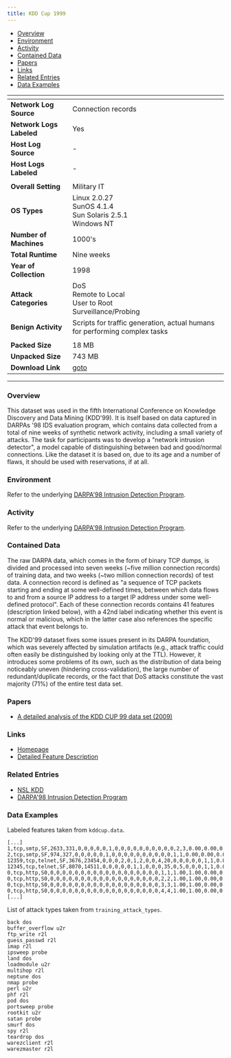 ```yaml
---
title: KDD Cup 1999
---
```


- [Overview](#overview)
- [Environment](#environment)
- [Activity](#activity)
- [Contained Data](#contained-data)
- [Papers](#papers)
- [Links](#links)
- [Related Entries](#related-entries)
- [Data Examples](#data-examples)

| <!-- -->                 | <!-- -->                                                                   |
|--------------------------|----------------------------------------------------------------------------|
| **Network Log Source**   | Connection records                                                         |
| **Network Logs Labeled** | Yes                                                                        |
| **Host Log Source**      | -                                                                          |
| **Host Logs Labeled**    | -                                                                          |
|                          |                                                                            |
| **Overall Setting**      | Military IT                                                                |
| **OS Types**             | Linux 2.0.27<br/>SunOS 4.1.4<br/>Sun Solaris 2.5.1<br/>Windows NT          |
| **Number of Machines**   | 1000's                                                                     |
| **Total Runtime**        | Nine weeks                                                                 |
| **Year of Collection**   | 1998                                                                       |
| **Attack Categories**    | DoS<br/>Remote to Local<br/>User to Root<br/>Surveillance/Probing          |
| **Benign Activity**      | Scripts for traffic generation, actual humans for performing complex tasks |
|                          |                                                                            |
| **Packed Size**          | 18 MB                                                                      |
| **Unpacked Size**        | 743 MB                                                                     |
| **Download Link**        | [goto](http://kdd.ics.uci.edu/databases/kddcup99/kddcup.data.gz)           |

***

### Overview

This dataset was used in the fifth International Conference on Knowledge Discovery and Data Mining (KDD'99).
It is itself based on data captured in DARPAs '98 IDS evaluation program, which contains data collected from a total of
nine weeks of synthetic network activity, including a small variety of attacks.
The task for participants was to develop a "network intrusion detector", a model capable of distinguishing between bad
and good/normal connections.
Like the dataset it is based on, due to its age and a number of flaws, it should be used with reservations, if at all.

### Environment

Refer to the underlying [DARPA'98 Intrusion Detection Program](darpa98.md).

### Activity

Refer to the underlying [DARPA'98 Intrusion Detection Program](darpa98.md).

### Contained Data

The raw DARPA data, which comes in the form of binary TCP dumps, is divided and processed into seven weeks (~five
million connection records) of training data, and two weeks (~two million connection records) of test data.
A connection record is defined as "a sequence of TCP packets starting and ending at some well-defined times, between
which data flows to and from a source IP address to a target IP address under some well-defined protocol".
Each of these connection records contains 41 features (description linked below), with a 42nd label indicating whether
this event is normal or malicious, which in the latter case also references the specific attack that event belongs to.

The KDD'99 dataset fixes some issues present in its DARPA foundation, which was severely affected by simulation
artifacts (e.g., attack traffic could often easily be distinguished by looking only at the TTL).
However, it introduces some problems of its own, such as the distribution of data being noticeably uneven (hindering
cross-validation), the large number of redundant/duplicate records, or the fact that DoS attacks constitute the vast
majority (71%) of the entire test data set.

### Papers

- [A detailed analysis of the KDD CUP 99 data set (2009)](https://doi.org/10.1109/cisda.2009.5356528)

### Links

- [Homepage](https://kdd.ics.uci.edu/databases/kddcup99/kddcup99.html)
- [Detailed Feature Description](https://kdd.ics.uci.edu/databases/kddcup99/task.html)

### Related Entries

- [NSL KDD](nsl_kdd_dataset.md)
- [DARPA'98 Intrusion Detection Program](darpa98.md)

### Data Examples

Labeled features taken from `kddcup.data`.

```
[...]
1,tcp,smtp,SF,2633,331,0,0,0,0,0,1,0,0,0,0,0,0,0,0,0,0,2,3,0.00,0.00,0.00,0.00,1.00,0.00,0.67,222,168,0.76,0.02,0.00,0.00,0.00,0.00,0.00,0.00,normal.
2,tcp,smtp,SF,974,327,0,0,0,0,0,1,0,0,0,0,0,0,0,0,0,0,1,1,0.00,0.00,0.00,0.00,1.00,0.00,0.00,223,169,0.76,0.02,0.00,0.00,0.00,0.00,0.00,0.00,normal.
12359,tcp,telnet,SF,3676,23454,0,0,0,2,0,1,2,0,0,4,20,0,0,0,0,0,1,1,0.00,0.00,0.00,0.00,1.00,0.00,0.00,1,3,1.00,0.00,1.00,0.67,0.00,0.00,0.00,0.00,normal.
12345,tcp,telnet,SF,8070,14511,0,0,0,0,0,1,1,0,0,0,35,0,5,0,0,0,1,1,0.00,0.00,0.00,0.00,1.00,0.00,0.00,2,4,1.00,0.00,0.50,0.50,0.00,0.00,0.00,0.00,normal.
0,tcp,http,S0,0,0,0,0,0,0,0,0,0,0,0,0,0,0,0,0,0,0,1,1,1.00,1.00,0.00,0.00,1.00,0.00,0.00,3,1,0.33,0.67,0.33,0.00,0.33,1.00,0.00,0.00,neptune.
0,tcp,http,S0,0,0,0,0,0,0,0,0,0,0,0,0,0,0,0,0,0,0,2,2,1.00,1.00,0.00,0.00,1.00,0.00,0.00,4,2,0.50,0.50,0.25,0.00,0.50,1.00,0.00,0.00,neptune.
0,tcp,http,S0,0,0,0,0,0,0,0,0,0,0,0,0,0,0,0,0,0,0,3,3,1.00,1.00,0.00,0.00,1.00,0.00,0.00,5,3,0.60,0.40,0.20,0.00,0.60,1.00,0.00,0.00,neptune.
0,tcp,http,S0,0,0,0,0,0,0,0,0,0,0,0,0,0,0,0,0,0,0,4,4,1.00,1.00,0.00,0.00,1.00,0.00,0.00,6,4,0.67,0.33,0.17,0.00,0.67,1.00,0.00,0.00,neptune.
[...]
```

List of attack types taken from `training_attack_types`.

```
back dos
buffer_overflow u2r
ftp_write r2l
guess_passwd r2l
imap r2l
ipsweep probe
land dos
loadmodule u2r
multihop r2l
neptune dos
nmap probe
perl u2r
phf r2l
pod dos
portsweep probe
rootkit u2r
satan probe
smurf dos
spy r2l
teardrop dos
warezclient r2l
warezmaster r2l
```